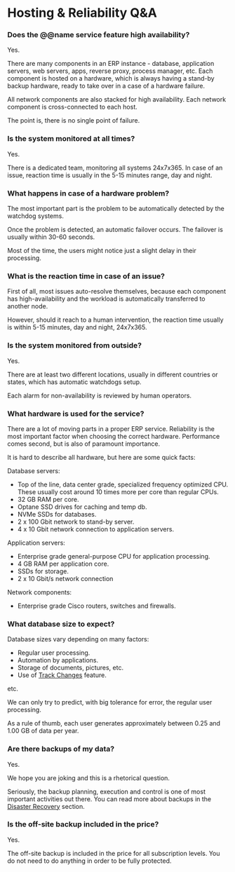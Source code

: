 # Hosting & Reliability Q&A

### Does the @@name service feature high availability?

Yes.

There are many components in an ERP instance - database,
application servers, web servers, apps, reverse proxy, process manager, etc.
Each component is hosted on a hardware, which is always having a 
stand-by backup hardware, ready to take over in a case of a hardware failure.

All network components are also stacked for high availability.
Each network component is cross-connected to each host.

The point is, there is no single point of failure.

### Is the system monitored at all times?

Yes.

There is a dedicated team, monitoring all systems 24x7x365.
In case of an issue, reaction time is usually in the 5-15 minutes range, day and night.

### What happens in case of a hardware problem?

The most important part is the problem to be automatically 
detected by the watchdog systems.

Once the problem is detected, an automatic failover occurs.
The failover is usually within 30-60 seconds.

Most of the time, the users might notice just a slight delay in their processing.

### What is the reaction time in case of an issue?

First of all, most issues auto-resolve themselves, 
because each component has high-availability and the workload is automatically
transferred to another node.

However, should it reach to a human intervention, the reaction time usually is
within 5-15 minutes, day and night, 24x7x365.

### Is the system monitored from outside?

Yes.

There are at least two different locations,
usually in different countries or states,
which has automatic watchdogs setup.

Each alarm for non-availability is reviewed by human operators.

### What hardware is used for the service?

There are a lot of moving parts in a proper ERP service.
Reliability is the most important factor when choosing the correct hardware.
Performance comes second, but is also of paramount importance.

It is hard to describe all hardware, but here are some quick facts:

Database servers:

* Top of the line, data center grade, specialized frequency optimized CPU.
These usually cost around 10 times more per core than regular CPUs.
* 32 GB RAM per core.
* Optane SSD drives for caching and temp db.
* NVMe SSDs for databases.
* 2 x 100 Gbit network to stand-by server.
* 4 x 10 Gbit network connection to application servers.

Application servers:

* Enterprise grade general-purpose CPU for application processing.
* 4 GB RAM per application core.
* SSDs for storage.
* 2 x 10 Gbit/s network connection

Network components:

* Enterprise grade Cisco routers, switches and firewalls.

### What database size to expect?

Database sizes vary depending on many factors:

* Regular user processing.
* Automation by applications.
* Storage of documents, pictures, etc.
* Use of [Track Changes](xref:track-changes) feature.

etc.

We can only try to predict, with big tolerance for error, the regular user processing.

As a rule of thumb, each user generates approximately between 0.25 and 1.00 GB of data per year.

### Are there backups of my data?

Yes.

We hope you are joking and this is a rhetorical question.

Seriously, the backup planning, execution and control is one of most important activities out there.
You can read more about backups in the [Disaster Recovery](../system-information/disaster-recovery.md) section.

### Is the off-site backup included in the price?

Yes.

The off-site backup is included in the price for all subscription levels.
You do not need to do anything in order to be fully protected.
